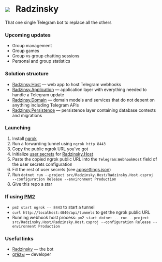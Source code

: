# ![](https://i.imgur.com/jM8yQCt.png)  Radzinsky
That one single Telegram bot to replace all the others

### Upcoming updates
- Group management
- Group games
- Group vs group chatting sessions
- Personal and group statistics

### Solution structure
- [Radzinsy.Host](src/Radzinsky.Host) — web app to host Telegram webhooks
- [Radzinsy.Application](src/Radzinsky.Application) — application layer with everything needed to handle a Telegram update
- [Radzinsy.Domain](src/Radzinsky.Domain) — domain models and services that do not depent on anything including Telegram APIs
- [Radzinsy.Persistence](src/Radzinsky.Persistence) — persistence layer containing database contexts and migrations

### Launching
1. Install [ngrok](https://ngrok.com/docs/getting-started)
1. Run a forwarding tunnel using `ngrok http 8443`
1. Copy the public ngrok URL you've got
1. Initialize [user secrets](https://learn.microsoft.com/en-us/aspnet/core/security/app-secrets) for [Radzinsky.Host](src/Radzinsky.Host)
3. Paste the copied ngrok public URL into the `Telegram:WebhookHost` field of the user secrets configuration
4. Fill the rest of user secrets (see [appsettings.json](src/Radzinsky.Host/appsettings.json))
5. Run `dotnet run --project src/Radzinsky.Host/Radzinsky.Host.csproj --configuration Release --environment Production`
6. Give this repo a star

### If using [PM2](https://pm2.keymetrics.io)
- `pm2 start ngrok -- 8443` to start a tunnel
- `curl http://localhost:4040/api/tunnels` to get the ngrok public URL
- Running webhook host process: `pm2 start dotnet -- run --project src/Radzinsky.Host/Radzinsky.Host.csproj --configuration Release --environment Production`

### Useful links
- [Radzinsky](https://t.me/radzinsky_bot) — the bot
- [gгёzы](https://t.me/undrcrxwn) — developer
